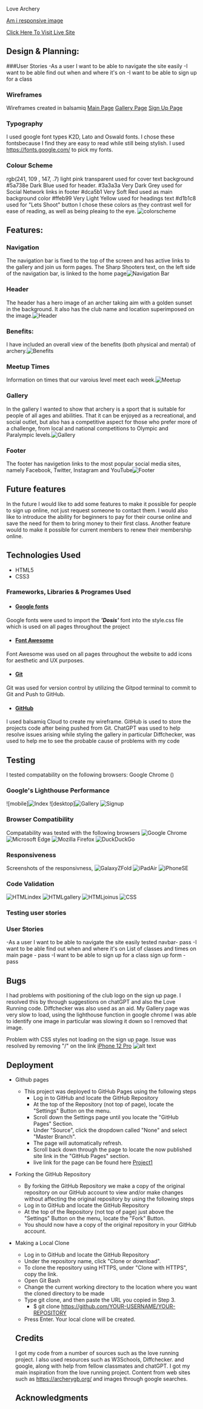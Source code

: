 Love Archery

[Am i responsive image](assets/images/readmeimages/amiresponsive.png)  

[Click Here To Visit Live Site]( https://maireadkelly.github.io/Project1/)

## Design & Planning:

###User Stories
 -As a user I want to be able to navigate the site easily
 -I want to be able find out when and where it's on
 -I want to be able to sign up for a class

### Wireframes
Wireframes created in balsamiq
[Main Page](assets/images/readmeimages/main-page.png)
[Gallery Page](assets/images/gallery.png)
[Sign Up Page](assets/images/readmeimages/signup.png)

### Typography
I used google font types K2D, Lato and Oswald fonts.  I chose these fontsbecause I find they are easy to read while still being stylish.
I used https://fonts.google.com/ to pick my fonts.

### Colour Scheme
rgb(241, 109 , 147, .7) light pink transparent used for cover text background
#5a738e Dark Blue used for header.
#3a3a3a Very Dark Grey used for Social Network links in footer
#dca5b1 Very Soft Red used as main background color
#ffeb99 Very Light Yellow used for headings text
#d1b1c8 used for "Lets Shoot" button
I chose these colors as they contrast well for ease of reading, as well as being pleaing to the eye. ![colorscheme](assets/images/readmeimages/colorscheme.png)

## Features:
### Navigation
The navigation bar is fixed to the top of the screen and has active links to the gallery and join us form pages.
The Sharp Shooters text, on the left side of the navigation bar, is linked to the home page![Navigation Bar](assets/images/readmeimages/navbar.png)

### Header
The header has a hero image of an archer taking aim with a golden sunset in the background.  It also has the club name and location superimposed on the image.![Header](assets/images/readmeimages/header.png)

### Benefits:
I have included an overall view of the benefits (both physical and mental) of archery.![Benefits](assets/images/readmeimages/benefits.png)

### Meetup Times
Information on times that our varoius level meet each week.![Meetup](assets/images/readmeimages/meetup.png)

### Gallery
In the gallery I wanted to show that archery is a sport that is suitable for people of all ages and abilities.  That it can be enjoyed as a recreational, and social outlet, but also has a competitive aspect for those who prefer more of a challenge, from local and national competitions to Olympic and Paralympic levels.![Gallery](assets/images/readmeimages/gallery.png)

### Footer
The footer has navigetion links to the most popular social media sites, namely
Facebook, Twitter, Instagram and YouTube![Footer](assets/images/readmeimages/footer.png)

## Future features
In the future I would like to add some features to make it possible for people to sign up online, not just request someone to contact them.
I would also like to introduce the ability for beginners to pay for their course online and save the need for them to bring money to their first class.  Another feature would to make it possible for current members to renew their membership online.

## Technologies Used
- HTML5 
- CSS3

 ### Frameworks, Libraries & Programes Used
- #### [Google fonts](https://fonts.google.com/knowledge)
Google fonts were used to import the ***'Dosis'*** font into the style.css file which is used on all pages throughout the project
 - #### [Font Awesome](https://fontawesome.com/)
Font Awesome was used on all pages throughout the website to add icons for aesthetic and UX purposes.
 - #### [Git](https://gitpod.io/)
Git was used for version control by utilizing the Gitpod terminal to commit to Git and Push to GitHub.
  - #### [GitHub](https://github.com/)
I used balsamiq Cloud to create my wireframe.
GitHub is used to store the projects code after being pushed from Git.
ChatGPT was used to help resolve issues arising while styling the gallery in particular
Diffchecker, was used to help me to see the probable cause of problems with my code

## Testing
I tested compatability on the following browsers:
Google Chrome ()
### Google's Lighthouse Performance
![mobile]![Index](assets/images/readmeimages/lighthouseindex.png)
![desktop]![Gallery](assets/images/readmeimages/lighthousegallery1.png)
![Signup](assets/images/readmeimages/lighthousesignup.png)

### Browser Compatibility
Compatability was tested with the following browsers
![Google Chrome](assets/images/readmeimages/compchrome.png)
![Microsoft Edge](assets/images/readmeimages/compedge.png)
![Mozilla Firefox](assets/images/readmeimages/compmozilla.png)
![DuckDuckGo](assets/images/readmeimages/compduck.png)

### Responsiveness
Screenshots of the responsivness, 
![GalaxyZFold](assets/images/readmeimages/galaxyzfold.png)
![iPadAir](assets/images/readmeimages/ipadair.png)
![iPhoneSE](assets/images/readmeimages/iphonese.png)

### Code Validation
![HTMLindex](assets/images/readmeimages/valindexhtml.png)
![HTMLgallery](assets/images/readmeimages/valgallery.png)
![HTMLjoinus](assets/images/readmeimages/valsignup.png)
![CSS](assets/images/readmeimages/valcss.png)

### Testing user stories
### User Stories
 -As a user I want to be able to navigate the site easily
 tested navbar- pass
 -I want to be able find out when and where it's on
 List of classes and times on main page - pass
 -I want to be able to sign up for a class
 sign up form - pass


## Bugs
I had problems with positioning of the club logo on the sign up page. I resolved this by through suggestions on chatGPT and also the Love Running code.  Diffchecker was also used as an aid.
My Gallery page was very slow to load, using the lighthouse function in google chrome I was able to identify one image in particular was slowing it down so I removed that image.

Problem with CSS styles not loading on the sign up page. Issue was resolved by removing "/" on the link 
[iPhone 12 Pro](<assets/images/readmeimages/styles-bug fixed.png>)
![alt text](assets/images/readmeimages/bug-styles-fixed.png)

## Deployment
- Github pages
    - This project was deployed to GitHub Pages using the following steps
      - Log in to GitHub and locate the GitHub Repository
      - At the top of the Repository (not top of page), locate the "Settings" Button on 
        the menu.
      - Scroll down the Settings page until you locate the "GitHub Pages" Section.
      - Under "Source", click the dropdown called "None" and select "Master Branch".
      - The page will automatically refresh.
      - Scroll back down through the page to locate the now published site link in the "GitHub Pages" section.
      - live link for the page can be found here [Project1](https://maireadkelly.github.io/Project1/index.html)
- Forking the GitHub Repository
    - By forking the GitHub Repository we make a copy of the original repository on our GitHub account to view and/or make changes without affecting the original repository by using the following steps
     - Log in to GitHub and locate the GitHub Repository
     - At the top of the Repository (not top of page) just above the "Settings" Button on the menu, locate the "Fork" Button.
     - You should now have a copy of the original repository in your GitHub account.
- Making a Local Clone
   - Log in to GitHub and locate the GitHub Repository
   - Under the repository name, click "Clone or download".
   -  To clone the repository using HTTPS, under "Clone with HTTPS", copy the link.
   - Open Git Bash
   - Change the current working directory to the location where you want the cloned directory to be made
   - Type git clone, and then paste the URL you copied in Step 3.
      - $ git clone https://github.com/YOUR-USERNAME/YOUR-REPOSITORY
   - Press Enter. Your local clone will be created.

   ## Credits
  I got my code from a number of sources such as the love running project.  I also used resources such as W3Schools, Diffchecker. and google, along with help from fellow classmates and chatGPT.  I got my main inspiration from the love running project. Content from web sites such as https://archerygb.org/ and images through google searches. 

   ## Acknowledgments
  